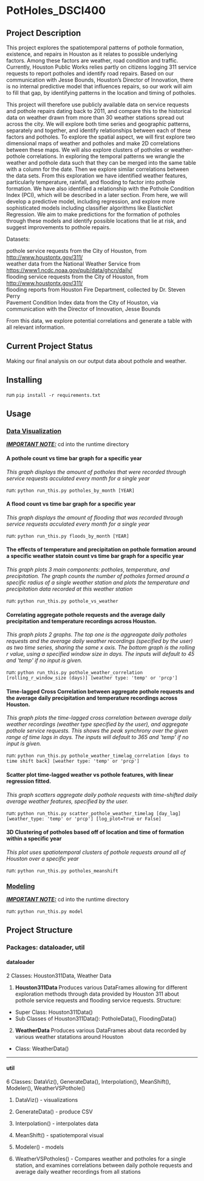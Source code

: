 # PotHoles_DSCI400

## Project Description

This project explores the spatiotemporal patterns of pothole formation, existence, and repairs in Houston as it relates to possible underlying factors. Among these factors are weather, road condition and traffic. Currently, Houston Public Works relies partly on citizens logging 311 service requests to report potholes and identify road repairs. Based on our communication with Jesse Bounds, Houston’s Director of Innovation, there is no internal predictive model that influences repairs, so our work will aim to fill that gap, by identifying patterns in the location and timing of potholes.

This project will therefore use publicly available data on service requests and pothole repairs dating back to 2011, and compare this to the historical data on weather drawn from more than 30 weather stations spread out across the city. We will explore both time series and geographic patterns, separately and together, and identify relationships between each of these factors and potholes. To explore the spatial aspect, we will first explore two dimensional maps of weather and potholes and make 2D correlations between these maps. We will also explore clusters of potholes or weather-pothole correlations. In exploring the temporal patterns we wrangle the weather and pothole data such that they can be merged into the same table with a column for the date. Then we explore similar correlations between the data sets. From this exploration we have identified weather features, particularly temperature, rainfall, and flooding to factor into pothole formation. We have also identified a relationship with the Pothole Condition Index (PCI), which will be described in a later section. From here, we will develop a predictive model, including regression, and explore more sophisticated models including classifier algorithms like ElasticNet Regression. We aim to make predictions for the formation of potholes through these models and identify possible locations that lie at risk, and suggest improvements to pothole repairs.


Datasets:

pothole service requests from the City of Houston, from http://www.houstontx.gov/311/  <br />
weather data from the National Weather Service from https://www1.ncdc.noaa.gov/pub/data/ghcn/daily/ <br />
flooding service requests from the City of Houston, from http://www.houstontx.gov/311/<br />
flooding reports from Houston Fire Department, collected by Dr. Steven Perry <br />
Pavement Condition Index data from the City of Houston, via communication with the Director of Innovation, Jesse Bounds <br />


From this data, we explore potential correlations and generate a table with all relevant information.

## Current Project Status

Making our final analysis on our output data about pothole and weather.

## Installing

run `pip install -r requirements.txt`

## Usage
### <u>Data Visualization</u>
<i><b><u>IMPORTANT NOTE:</u></b></i> cd into the runtime directory</u></b></i> 

#### A pothole count vs time bar graph for a specific year
<i> This graph displays the amount of potholes that were recorded through service requests acculated every month for a single year </i>

run: `python run_this.py potholes_by_month [YEAR]`

#### A flood count vs time bar graph for a specific year
<i> This graph displays the amount of flooding that was recorded through service requests acculated every month for a single year </i>

run: `python run_this.py floods_by_month [YEAR]`

#### The effects of temperature and precipitation on pothole formation around a specific weather statoin  count vs time bar graph for a specific year
<i> This graph plots 3 main components: potholes, temperature, and precipitation. The graph counts the number of potholes formed around a specific radius of a single weather station and plots the temperature and precipitation data recorded at this weather station </i>

run: `python run_this.py pothole_vs_weather`

#### Correlating aggregate pothole requests and the average daily precipitation and temperature recordings across Houston.
<i> This graph plots 2 graphs. The top one is the aggreagate daily potholes requests and the average daily weather recordings (specified by the user) as two time series, sharing the same x axis. The bottom graph is the rolling r value, using a specified window size in days. The inputs will default to 45 and 'temp' if no input is given. </i>
  
run: `python run_this.py pothole_weather_correlation [rolling_r_window_size (days)] [weather type: 'temp' or 'prcp']`

#### Time-lagged Cross Correlation between aggregate pothole requests and the average daily precipitation and temperature recordings across Houston.
<i> This graph plots the time-lagged cross correlation between average daily weather recordings (weather type specified by the user), and aggregate pothole service requests. This shows the peak synchrony over the given range of time lags in days. The inputs will default to 365 and 'temp' if no input is given. </i>
  
run: `python run_this.py pothole_weather_timelag_correlation [days to time shift back] [weather type: 'temp' or 'prcp']`

#### Scatter plot time-lagged weather vs pothole features, with linear regression fitted.
<i> This graph scatters aggregate daily pothole requests with time-shifted daily average weather features, specified by the user.  </i>
  
run: `python run_this.py scatter_pothole_weather_timelag [day_lag] [weather_type: 'temp' or 'prcp'] [log_plot=True or False]`

#### 3D Clustering of potholes based off of location and time of formation within a specific year
<i> This plot uses spatiotemporal clusters of pothole requests around all of Houston over a specific year </i>

run: `python run_this.py potholes_meanshift`


### <u>Modeling</u>
<i><b><u>IMPORTANT NOTE:</u></b></i> cd into the runtime directory</u></b></i>

run: `python run_this.py model`

## Project Structure
### Packages: dataloader, util

#### dataloader
2 Classes: Houston311Data, Weather Data


1. <b> Houston311Data </b>
Produces various DataFrames allowing for different exploration methods through data provided by Houston 311 about pothole service requests and flooding service requests.
Structure:
- Super Class: Houston311Data()
- Sub Classes of Houston311Data(): PotholeData(), FloodingData()

2. <b> WeatherData </b>
Produces various DataFrames about data recorded by various weather statations around Houston
- Class: WeatherData()

***


#### util
6 Classes: DataViz(), GenerateData(), Interpolation(), MeanShift(), Modeler(), WeatherVSPothole()


1. DataViz() - visualizations


2. GenerateData() - produce CSV


3. Interpolation() - interpolates data


4. MeanShift() - spatiotemporal visual


5. Modeler() - models


6. WeatherVSPotholes() - Compares weather and potholes for a single station, and examines correlations between daily pothole requests and average daily weather recordings from all stations
